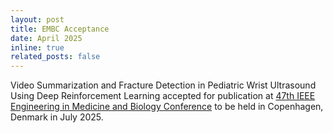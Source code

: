 ```yaml
---
layout: post
title: EMBC Acceptance
date: April 2025
inline: true
related_posts: false
---
```


Video Summarization and Fracture Detection in Pediatric Wrist Ultrasound Using Deep Reinforcement
Learning accepted for publication at <a href="https://embc.embs.org/2025/">47th IEEE Engineering in Medicine and Biology Conference</a> to be held in Copenhagen, Denmark in July 2025.